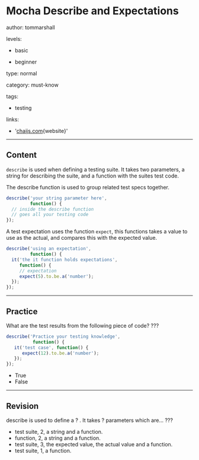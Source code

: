# Mocha Describe and Expectations
author: tommarshall

levels:

  - basic

  - beginner

type: normal

category: must-know

tags:

  - testing

links:

  - '[chaijs.com](http://chaijs.com/api/bdd/){website}'

---
## Content

`describe` is used when defining a testing suite. It takes two parameters, a string for describing  the suite, and a function with the suites test code. 

The describe function is used to group related test specs together.

```JavaScript
describe('your string parameter here', 
         function() {
  // inside the describe function
  // goes all your testing code
});
```
A test expectation uses the function `expect`, this functions takes a value to use as the actual, and compares this with the expected value.

```JavaScript
describe('using an expectation',
         function() {
  it('the it function holds expectations',
     function() {
     // expectation
     expect(5).to.be.a('number');
  });
});
```

---
## Practice

What are the test results from the following piece of code? ???

```javascript
describe('Practice your testing knowledge',
          function() {
   it('test case', function() {
      expect(12).to.be.a('number');
   });
});
```

* True
* False

---
## Revision

describe is used to define a ? .  It takes ? parameters which are...
???
* test suite, 2, a string and a function.
* function, 2, a string and a function.
* test suite, 3, the expected value, the actual value and a function.
* test suite, 1, a function.